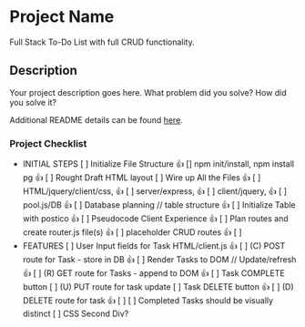 # Project Name

Full Stack To-Do List with full CRUD functionality.

## Description

Your project description goes here. What problem did you solve? How did you solve it?

Additional README details can be found [here](https://github.com/PrimeAcademy/readme-template/blob/master/README.md).

### Project Checklist
  - INITIAL STEPS
[ ] Initialize File Structure 👍
[] npm init/install, npm install pg 👍
[ ] Rought Draft HTML layout
[ ] Wire up All the Files 👍
[ ]   HTML/jquery/client/css, 👍
[ ]   server/express, 👍
[ ]   client/jquery, 👍
[ ]   pool.js/DB 👍
[ ] Database planning // table structure 👍
[ ]   Initialize Table with postico 👍
[ ] Pseudocode Client Experience 👍
[ ] Plan routes and create router.js file(s) 👍
[ ] placeholder CRUD routes 👍
[ ]
  - FEATURES
[ ] User Input fields for Task HTML/client.js 👍
[ ] (C)  POST route for Task - store in DB 👍
[ ] Render Tasks to DOM // Update/refresh 👍
[ ] (R)  GET route for Tasks - append to DOM 👍
[ ] Task COMPLETE button
[ ] (U)  PUT route for task update
[ ] Task DELETE button 👍
[ ] (D)  DELETE route for task 👍
[ ]
[ ] Completed Tasks should be visually distinct
[ ]   CSS       Second Div?

